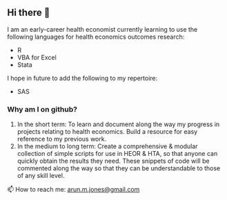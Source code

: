 ## Hi there 👋


<!--**health-statistico/health-statistico** is a ✨ _special_ ✨ repository because its `README.md` (this file) appears on your GitHub profile.**-->
I am an early-career health economist currently learning to use the following languages for health economics outcomes research:
- R
- VBA for Excel
- Stata

I hope in future to add the following to my repertoire:
- SAS

### Why am I on github?
1) In the short term: To learn and document along the way my progress in projects relating to health economics. Build a resource for easy reference to my previous work.
2) In the medium to long term: Create a comprehensive & modular collection of simple scripts for use in HEOR & HTA, so that anyone can quickly obtain the results they need. These snippets of code will be commented along the way so that they can be understandable to those of any skill level.

📫 How to reach me: arun.m.jones@gmail.com

<!-- 🔭 I’m currently interested in HTA, pharmaceutical drug pricing, 
- 🌱 I’m currently learning ...
- 👯 I’m looking to collaborate on ...
- 🤔 I’m looking for help with ...
- 💬 Ask me about ...
- 📫 How to reach me: ...
- 😄 Pronouns: ...
- ⚡ Fun fact: ...
-->
